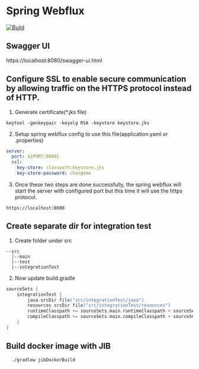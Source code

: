# Spring Webflux

[![Build](https://github.com/vijaypatidar/cool-spring-webflux/actions/workflows/gradle.yml/badge.svg)](https://github.com/vijaypatidar/cool-spring-webflux/actions/workflows/gradle.yml)

## Swagger UI

https://localhost:8080/swagger-ui.html

## Configure SSL to enable secure communication by allowing traffic on the HTTPS protocol instead of HTTP.

1. Generate certificate(*.jks file)

 ```
keytool -genkeypair -keyalg RSA -keystore keystore.jks
 ```

2. Setup spring webflux config to use this file(application.yaml or .properties)

```yaml
server:
  port: ${PORT:8080}
  ssl:
    key-store: classpath:keystore.jks
    key-store-password: changeme
```

3. Once these two steps are done successfully, the spring webflux will start the server with configured port but this
   time it will use the https protocol.

```
https://localhost:8080
```

## Create separate dir for integration test

1. Create folder under src

```text
--src
  |--main
  |--test
  |--integrationTest
```

2. Now update build.gradle

```groovy
sourceSets {
    integrationTest {
        java.srcDir file("src/integrationTest/java")
        resources.srcDir file("src/integrationTest/resources")
        runtimeClasspath += sourceSets.main.runtimeClasspath + sourceSets.test.runtimeClasspath
        compileClasspath += sourceSets.main.compileClasspath + sourceSets.test.compileClasspath
    }
}
```

## Build docker image with JIB 

```shell
  ./gradlew jibDockerBuild
